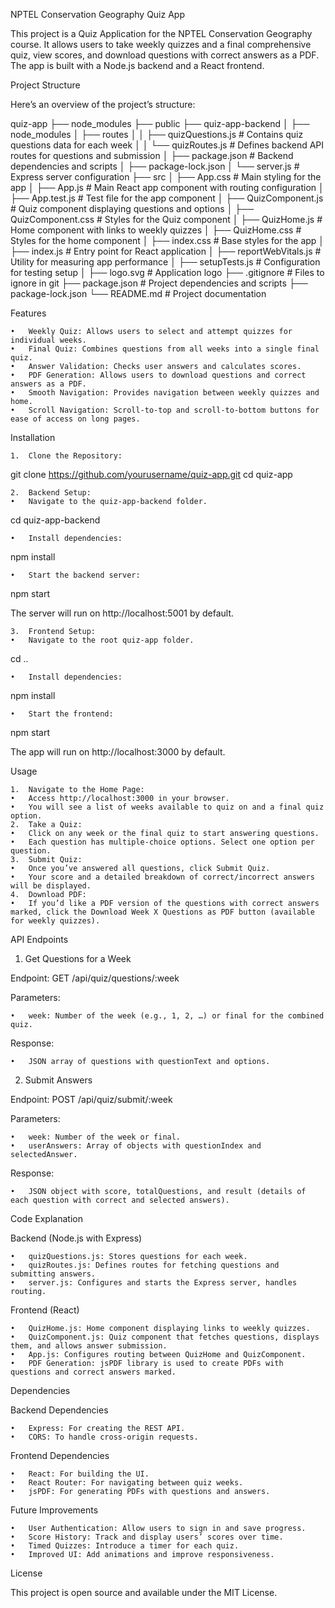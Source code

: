 NPTEL Conservation Geography Quiz App

This project is a Quiz Application for the NPTEL Conservation Geography course. It allows users to take weekly quizzes and a final comprehensive quiz, view scores, and download questions with correct answers as a PDF. The app is built with a Node.js backend and a React frontend.

Project Structure

Here’s an overview of the project’s structure:

quiz-app
├── node_modules
├── public
├── quiz-app-backend
│   ├── node_modules
│   ├── routes
│   │   ├── quizQuestions.js         # Contains quiz questions data for each week
│   │   └── quizRoutes.js            # Defines backend API routes for questions and submission
│   ├── package.json                 # Backend dependencies and scripts
│   ├── package-lock.json
│   └── server.js                    # Express server configuration
├── src
│   ├── App.css                      # Main styling for the app
│   ├── App.js                       # Main React app component with routing configuration
│   ├── App.test.js                  # Test file for the app component
│   ├── QuizComponent.js             # Quiz component displaying questions and options
│   ├── QuizComponent.css            # Styles for the Quiz component
│   ├── QuizHome.js                  # Home component with links to weekly quizzes
│   ├── QuizHome.css                 # Styles for the home component
│   ├── index.css                    # Base styles for the app
│   ├── index.js                     # Entry point for React application
│   ├── reportWebVitals.js           # Utility for measuring app performance
│   ├── setupTests.js                # Configuration for testing setup
│   ├── logo.svg                     # Application logo
├── .gitignore                       # Files to ignore in git
├── package.json                     # Project dependencies and scripts
├── package-lock.json
└── README.md                        # Project documentation

Features

	•	Weekly Quiz: Allows users to select and attempt quizzes for individual weeks.
	•	Final Quiz: Combines questions from all weeks into a single final quiz.
	•	Answer Validation: Checks user answers and calculates scores.
	•	PDF Generation: Allows users to download questions and correct answers as a PDF.
	•	Smooth Navigation: Provides navigation between weekly quizzes and home.
	•	Scroll Navigation: Scroll-to-top and scroll-to-bottom buttons for ease of access on long pages.

Installation

	1.	Clone the Repository:

git clone https://github.com/yourusername/quiz-app.git
cd quiz-app


	2.	Backend Setup:
	•	Navigate to the quiz-app-backend folder.

cd quiz-app-backend

	•	Install dependencies:

npm install

	•	Start the backend server:

npm start

The server will run on http://localhost:5001 by default.

	3.	Frontend Setup:
	•	Navigate to the root quiz-app folder.

cd ..

	•	Install dependencies:

npm install

	•	Start the frontend:

npm start

The app will run on http://localhost:3000 by default.

Usage

	1.	Navigate to the Home Page:
	•	Access http://localhost:3000 in your browser.
	•	You will see a list of weeks available to quiz on and a final quiz option.
	2.	Take a Quiz:
	•	Click on any week or the final quiz to start answering questions.
	•	Each question has multiple-choice options. Select one option per question.
	3.	Submit Quiz:
	•	Once you’ve answered all questions, click Submit Quiz.
	•	Your score and a detailed breakdown of correct/incorrect answers will be displayed.
	4.	Download PDF:
	•	If you’d like a PDF version of the questions with correct answers marked, click the Download Week X Questions as PDF button (available for weekly quizzes).

API Endpoints

1. Get Questions for a Week

Endpoint: GET /api/quiz/questions/:week

Parameters:

	•	week: Number of the week (e.g., 1, 2, …) or final for the combined quiz.

Response:

	•	JSON array of questions with questionText and options.

2. Submit Answers

Endpoint: POST /api/quiz/submit/:week

Parameters:

	•	week: Number of the week or final.
	•	userAnswers: Array of objects with questionIndex and selectedAnswer.

Response:

	•	JSON object with score, totalQuestions, and result (details of each question with correct and selected answers).

Code Explanation

Backend (Node.js with Express)

	•	quizQuestions.js: Stores questions for each week.
	•	quizRoutes.js: Defines routes for fetching questions and submitting answers.
	•	server.js: Configures and starts the Express server, handles routing.

Frontend (React)

	•	QuizHome.js: Home component displaying links to weekly quizzes.
	•	QuizComponent.js: Quiz component that fetches questions, displays them, and allows answer submission.
	•	App.js: Configures routing between QuizHome and QuizComponent.
	•	PDF Generation: jsPDF library is used to create PDFs with questions and correct answers marked.

Dependencies

Backend Dependencies

	•	Express: For creating the REST API.
	•	CORS: To handle cross-origin requests.

Frontend Dependencies

	•	React: For building the UI.
	•	React Router: For navigating between quiz weeks.
	•	jsPDF: For generating PDFs with questions and answers.

Future Improvements

	•	User Authentication: Allow users to sign in and save progress.
	•	Score History: Track and display users’ scores over time.
	•	Timed Quizzes: Introduce a timer for each quiz.
	•	Improved UI: Add animations and improve responsiveness.

License

This project is open source and available under the MIT License.
